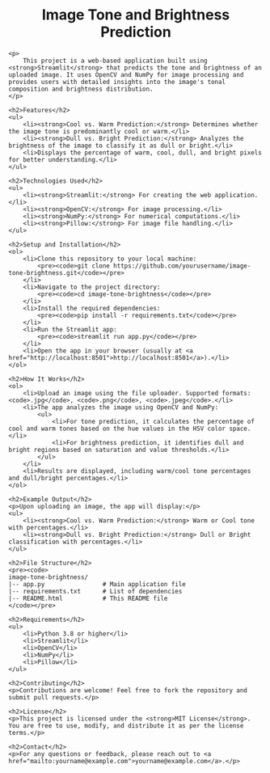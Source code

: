<!DOCTYPE html>
<html lang="en">
<head>
    <meta charset="UTF-8">
    <meta name="viewport" content="width=device-width, initial-scale=1.0">
    <title>README - Image Tone and Brightness Prediction</title>
</head>
<body>
    <h1 style="text-align: center;">Image Tone and Brightness Prediction</h1>

    <p>
        This project is a web-based application built using <strong>Streamlit</strong> that predicts the tone and brightness of an uploaded image. It uses OpenCV and NumPy for image processing and provides users with detailed insights into the image's tonal composition and brightness distribution.
    </p>

    <h2>Features</h2>
    <ul>
        <li><strong>Cool vs. Warm Prediction:</strong> Determines whether the image tone is predominantly cool or warm.</li>
        <li><strong>Dull vs. Bright Prediction:</strong> Analyzes the brightness of the image to classify it as dull or bright.</li>
        <li>Displays the percentage of warm, cool, dull, and bright pixels for better understanding.</li>
    </ul>

    <h2>Technologies Used</h2>
    <ul>
        <li><strong>Streamlit:</strong> For creating the web application.</li>
        <li><strong>OpenCV:</strong> For image processing.</li>
        <li><strong>NumPy:</strong> For numerical computations.</li>
        <li><strong>Pillow:</strong> For image file handling.</li>
    </ul>

    <h2>Setup and Installation</h2>
    <ol>
        <li>Clone this repository to your local machine:
            <pre><code>git clone https://github.com/yourusername/image-tone-brightness.git</code></pre>
        </li>
        <li>Navigate to the project directory:
            <pre><code>cd image-tone-brightness</code></pre>
        </li>
        <li>Install the required dependencies:
            <pre><code>pip install -r requirements.txt</code></pre>
        </li>
        <li>Run the Streamlit app:
            <pre><code>streamlit run app.py</code></pre>
        </li>
        <li>Open the app in your browser (usually at <a href="http://localhost:8501">http://localhost:8501</a>).</li>
    </ol>

    <h2>How It Works</h2>
    <ol>
        <li>Upload an image using the file uploader. Supported formats: <code>.jpg</code>, <code>.png</code>, <code>.jpeg</code>.</li>
        <li>The app analyzes the image using OpenCV and NumPy:
            <ul>
                <li>For tone prediction, it calculates the percentage of cool and warm tones based on the hue values in the HSV color space.</li>
                <li>For brightness prediction, it identifies dull and bright regions based on saturation and value thresholds.</li>
            </ul>
        </li>
        <li>Results are displayed, including warm/cool tone percentages and dull/bright percentages.</li>
    </ol>

    <h2>Example Output</h2>
    <p>Upon uploading an image, the app will display:</p>
    <ul>
        <li><strong>Cool vs. Warm Prediction:</strong> Warm or Cool tone with percentages.</li>
        <li><strong>Dull vs. Bright Prediction:</strong> Dull or Bright classification with percentages.</li>
    </ul>

    <h2>File Structure</h2>
    <pre><code>
    image-tone-brightness/
    |-- app.py                # Main application file
    |-- requirements.txt      # List of dependencies
    |-- README.html           # This README file
    </code></pre>

    <h2>Requirements</h2>
    <ul>
        <li>Python 3.8 or higher</li>
        <li>Streamlit</li>
        <li>OpenCV</li>
        <li>NumPy</li>
        <li>Pillow</li>
    </ul>

    <h2>Contributing</h2>
    <p>Contributions are welcome! Feel free to fork the repository and submit pull requests.</p>

    <h2>License</h2>
    <p>This project is licensed under the <strong>MIT License</strong>. You are free to use, modify, and distribute it as per the license terms.</p>

    <h2>Contact</h2>
    <p>For any questions or feedback, please reach out to <a href="mailto:yourname@example.com">yourname@example.com</a>.</p>
</body>
</html>
